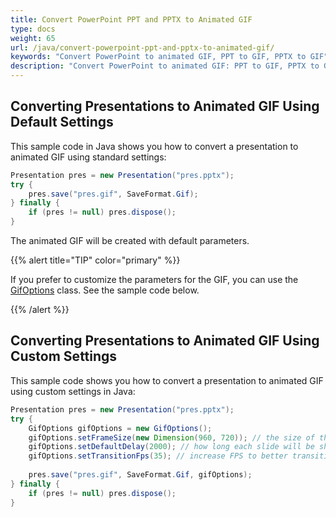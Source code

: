 ```yaml
---
title: Convert PowerPoint PPT and PPTX to Animated GIF
type: docs
weight: 65
url: /java/convert-powerpoint-ppt-and-pptx-to-animated-gif/
keywords: "Convert PowerPoint to animated GIF, PPT to GIF, PPTX to GIF"
description: "Convert PowerPoint to animated GIF: PPT to GIF, PPTX to GIF, with Aspose.Slides API."
---
```


## Converting Presentations to Animated GIF Using Default Settings ##

This sample code in Java shows you how to convert a presentation to animated GIF using standard settings:

```java
Presentation pres = new Presentation("pres.pptx");
try {
	pres.save("pres.gif", SaveFormat.Gif);
} finally {
	if (pres != null) pres.dispose();
}
```

The animated GIF will be created with default parameters. 

{{%  alert  title="TIP"  color="primary"  %}} 

If you prefer to customize the parameters for the GIF, you can use the [GifOptions](https://apireference.aspose.com/slides/java/com.aspose.slides/GifOptions) class. See the sample code below. 

{{% /alert %}} 

## Converting Presentations to Animated GIF Using Custom Settings ##
This sample code shows you how to convert a presentation to animated GIF using custom settings in Java:

```java
Presentation pres = new Presentation("pres.pptx");
try {
	GifOptions gifOptions = new GifOptions();
	gifOptions.setFrameSize(new Dimension(960, 720)); // the size of the resulted GIF  
	gifOptions.setDefaultDelay(2000); // how long each slide will be showed until it will be changed to the next one
	gifOptions.setTransitionFps(35); // increase FPS to better transition animation quality
	
	pres.save("pres.gif", SaveFormat.Gif, gifOptions);
} finally {
	if (pres != null) pres.dispose();
}
```